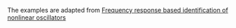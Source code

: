 The examples are adapted from [Frequency response based identification of nonlinear oscillators](https://doi.org/10.1016/j.jsv.2024.118651)
